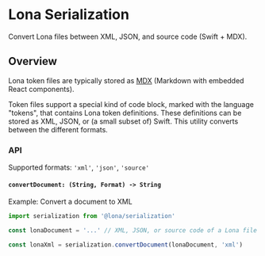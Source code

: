 # Lona Serialization

Convert Lona files between XML, JSON, and source code (Swift + MDX).

## Overview

Lona token files are typically stored as [MDX](https://mdxjs.com/) (Markdown with embedded React components).

Token files support a special kind of code block, marked with the language "tokens", that contains Lona token definitions. These definitions can be stored as XML, JSON, or (a small subset of) Swift. This utility converts between the different formats.

### API

Supported formats: `'xml'`, `'json'`, `'source'`

#### `convertDocument: (String, Format) -> String`

Example: Convert a document to XML

```js
import serialization from '@lona/serialization'

const lonaDocument = '...' // XML, JSON, or source code of a Lona file

const lonaXml = serialization.convertDocument(lonaDocument, 'xml')
```
